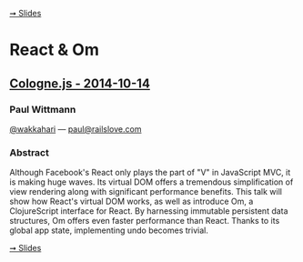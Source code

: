 [&#10142; Slides](https://paulwittmann.github.io/cgnjs-om)

# React & Om
## [Cologne.js - 2014-10-14](http://colognejs.de/talks/#2014-10-14)

### Paul Wittmann
[@wakkahari](https://twitter.com/wakkahari) &mdash; <paul@railslove.com>

### Abstract
Although Facebook's React only plays the part of "V" in JavaScript MVC, it is making huge waves. Its virtual DOM offers a tremendous simplification of view rendering along with significant performance benefits. This talk will show how React's virtual DOM works, as well as introduce Om, a ClojureScript interface for React. By harnessing immutable persistent data structures, Om offers even faster performance than React. Thanks to its global app state, implementing undo becomes trivial.

[&#10142; Slides](https://paulwittmann.github.io/cgnjs-om)
